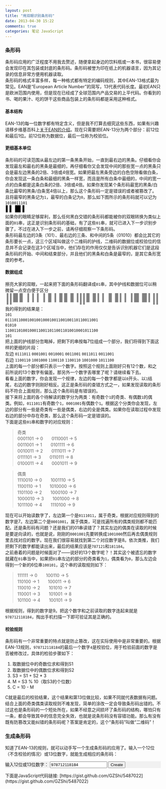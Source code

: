 ```yaml
---
layout: post
title: "用双眼识别条形码"
date: 2013-04-30 15:22
comments: true
categories: 笔记 JavaScript
---
```

### 条形码  
条形码应用的广泛程度不用我去赘述，随便拿起身边的饮料瓶或一本书，很容易便会发现印在其包装或封底的条形码。条形码被誉为印在纸上的机器语言，因为其记录的信息非常方便用机器读取。  
条形码的格式丰富多样，每一种格式都有特定的编码规则，其中EAN-13格式最为常见。EAN是“European Article Number”的简写，13代表代码长度。最初EAN只是欧洲范围内使用，但是现在已经成了全球范围内产品交易的上平代码。你看到的书、喝的果汁、吃的饼干这些商品包装上的条形码都是采用这种格式。  
#### 基本结构  
EAN-13的每一位数字都有特定含义，但是我不打算去细究这些东西，如果有兴趣请移步维基百科上[关于EAN的介绍](http://zh.wikipedia.org/wiki/EAN)。现在只需要把EAN-13分为两个部分：前12位和最后1位。前12位称为数据位，最后一位称为校验位。 
<!-- more --> 
#### 更细基本单位  
条形码的可读范围从最左边的第一条黑条开始，一直到最右边的黑条。仔细看你会发现最左和最右的黑条是最细的，再仔细看你又会发现中间的那些宽一点的黑条只会是最左边黑条的2倍、3倍或4倍宽。如果把最左黑条旁边的白色空隙看做白条，你会发现这一条白条和最细的黑条一样宽，而且是所有白条中最细的，中间的宽一点的白条都是这条白条的2倍、3倍或4倍。如果你发现某个条形码最宽的黑条/白条比最窄的黑条/白条宽4倍以上，那么这个条形码一定是错误的或者被篡改了。  
且将最窄的黑条记为`1`，最窄的白条记为`0`，那么如下图所示的条形码就可以记为`1010011101`  
![barcode](/images/blog/2013043001.png)  
如果你的眼睛足够犀利，那么任何黑白交错的条形码都能被你的双眼转换为类似上面的`01`串，这正是识别条形码的基础，有了这些`01`串，就可已进入下一步识别步骤了，不过在进入下一步之前，请再仔细观察一下条形码。  
条形码最左边的3条（101）、最右边的三条、和中间的5条（01010）都会比其它的条形要长一点，这三个区域叫做这个二维码的护线，二维码的数据位或校验位的信息并不会记录在这3个区域当中，他们存在的作用仅仅是告诉识别机器它们是这段条形码的开始、中间和结束部分，并且他们的黑条和白条是最窄的，是其它条形宽度的参考。  
#### 数据组成  
擦亮大家的双眼，一起来把下面的条形码翻译成`01`串，其中护线和数据位可以稍微留一点空白便于区分  
![barcode](/images/blog/2013043002.png)  
我的得到的结果是：  
`101`  
`011101100010010010001001100100110110011001`  
`01010`  
`110011010010001100110110011010010001011100`  
`101`  
把上面的护线部分忽略掉，把剩下的串按每7位组成一个部分，我们将得到下面这样的更细的片段：  
左边 `0111011` `0001001` `0010001` `0011001` `0011011` `0011001`  
右边 `1100110` `1001000` `1100110` `1100110` `1001000` `1011100`  
上面的每一个部分都只表示一个数字。按照这个规则上面刚好只有12个数，和之前所说的13个数字有偏差。那另外一个数字丢哪里了呢？请继续看下去。  
看看上面的数字，你会发现一个规律，左边的每一个数字都是以`0`开头、以`1`结尾，右边的数字则刚好相反。这正是条形码的查错方式之一，如果发现读取的条形码不符合上面规则，那么这个条形码是有错误的。  
接下来将上面的各个待解读的数字分为两类：有奇数个`1`的奇类、有偶数`1`的偶类。例如，`0111011`有奇数个`1`，`0001001`有偶数个`1`。根据这个分类你会发现，左边的部分有一些是奇类有一些是偶类，右边的全是偶类。如果你在读取过程中发现右边的部分中存在奇类，那么这个条形码一定是错误的。  
下面是这些`01`串和数字的对应规则：
> 奇类  
> 0001101 -> 0　　0110001 -> 5  
> 0011001 -> 1　　0101111 -> 6  
> 0010011 -> 2　　0111011 -> 7  
> 0111101 -> 3　　0110111 -> 8  
> 0100011 -> 4　　0001011 -> 9  

> 偶类  
> 1110010 -> 0　　1001110 -> 5  
> 1100110 -> 1　　1010000 -> 6  
> 1101100 -> 2　　1000100 -> 7  
> 1000010 -> 3　　1001000 -> 8  
> 1011100 -> 4　　1110100 -> 9  


现在可以开始读数字了，左边第一个是`0111011`，属于奇类，根据对应规则得到的数字是7。左边第二个是`0001001`，属于偶类，可是找遍所有的偶类规则都不能匹配。还是条形码有问题？还是我们的01串读错了？其实左边的偶类在读取的时候是要逆向读的，也就是说，刚刚的`0001001`先要转换成`1001000`然后再去偶类规则里去找对应的数字。现在我们很容易就找到第二个对应数字是8。依次类推，我们把剩下的数字都能读出来，最后的结果应该是`787121`和`181184`。  
之前悬着的问题是时候面对了——说好的13个数字呢？！其实这个被遗忘的数字就藏在`01`串当中，如果把`01`串左边的部分的奇类看为`1`，偶类看为`0`，那么左边会得到一个新的6位串`100101`，这个串的读取规则如下：  
> 111111 -> 0　　100110 -> 5  
> 110100 -> 1　　100011 -> 6  
> 110010 -> 2　　101010 -> 7  
> 110001 -> 3　　101001 -> 8  
> 101100 -> 4　　100101 -> 9  

根据规则，得到的数字是9。把这个数字和之前读取的数字连起来就是`978712118184`，掏出手机扫描一下即可验证其是正确的。  
#### 校验规则  
条形码有一个非常重要的特点就是防止篡改，这在实际使用中是非常重要的。根据EAN-13规则，`978712118184`的最后一个数字`4`是校验位，用于检验前面的数字是否被修改过，具体的检验步骤如下：  
1. 取数据位中的奇数位求和得到S1  
2. 取数据位中的偶数位求和得到S2  
3. S3 = S1 + S2 * 3  
4. M = S3 % 10（取S3的个位数）  
5. C = 10 - M  

C就是最后的校验结果，这个结果和第13位做比较，如果不同就代表数据有问题。  
结合上面的奇类偶类读取规则不难发现，简单的涂改一定会导致条形码出错的。不过这也是条形码的一个短处所在，如果不经意之间损坏了条形码的结构，哪怕只有一条，都会导致其中的信息完全失效，也就是说条形码没有容错功能。那么有没有既有防篡改又能纠错的条形码呢？答案是肯定的，这个“条形码”叫做“二维码”！  

### 生成条形码  
知道了EAN-13的规则，就可以动手写一个生成条形码的应用了。输入一个12位（不含校验的情况）或13位数字，就能生成相应的条形码：  
<div style='background:rgba(133, 133, 133, 0.1); margin:0 auto'>
	<span>输入12位或13位数字：</span>
	<input type='text' value='978712118184' id='in'>
	<button onclick='create()'>Create</button><br>
	<canvas id='c' width='400px' height='300px'></canvas>
	<script>
// 左边的规则
function leftCode(number, o) {
    if(o == '1')
		return [
			'0001101', '0011001', '0010011', '0111101', '0100011',
			'0110001', '0101111', '0111011', '0110111', '0001011'][parseInt(number)%10];
	else {
		return [
			'0100111', '0110011', '0011011', '0100001', '0011101',
			'0111001', '0000101', '0010001', '0001001', '0010111'][parseInt(number)%10];
	}
}

// 右边的规则
function rightCode(number) {
	return [
		'1110010', '1100110', '1101100', '1000010', '1011100',
		'1001110', '1010000', '1000100', '1001000', '1110100'][parseInt(number)%10];
}

// 隐含数字的规则
function ISBNLeftRule(number) {
	return [
		'111111', '110100', '110010', '110001', '101100',
		'100110', '100011', '101010', '101001', '100101'][parseInt(number)%10];
}

function createEAN13(series) {
	var result = '101';
	var rule = ISBNLeftRule(series[0]);
	for(var i = 1; i < 7; ++i) {
		result += leftCode(series[i], rule[i-1]);
	}
	result += '01010';
	for(var i = 7; i < 13; ++i) {
		result += rightCode(series[i]);
	}
	result += '101';
	return result;
}

// 校验规则
function checkEAN13(series, mode) {
	var sum = 0;
	for(var i = 0; i < 6; ++i) {
		sum += parseInt(series[i*2]);
		sum += parseInt(series[i*2 + 1]) * 3;
	}
	sum = 10 - (sum % 10);
	if(mode == true)
		return sum + '';
	if(parseInt(series[12]) == sum)
		return true;
	return false;
}

function draw(ctx, series) {
	ctx.clearRect(0, 0, 1000, 1000);
	if(series.length == 12) {
		series = series + checkEAN13(series, true);
	} else if(checkEAN13(series) == false) {
		ctx.fillStyle = 'black';
		ctx.fillText('check failed!', 10, 30);
		return ;
	}
	var WIDTH = 4;		// 条码宽度
	var HEIGHT = 200;	// 条码高度
	var bc = createEAN13(series);
	ctx.fillStyle = 'black';
	for(i = 0; i < 3; ++i) {
		if(bc[i] == '1') {
			ctx.fillRect(i*WIDTH, 20, WIDTH, HEIGHT+25);
		}
	}
	for(; i < 45; ++i) {
		if(bc[i] == '1') {
			ctx.fillRect(i*WIDTH, 20, WIDTH, HEIGHT);
		}
	}
	for(; i < 50; ++i) {
		if(bc[i] == '1') {
			ctx.fillRect(i*WIDTH, 20, WIDTH, HEIGHT+25);
		}
	}
	for(; i < 92; ++i) {
		if(bc[i] == '1') {
			ctx.fillRect(i*WIDTH, 20, WIDTH, HEIGHT);
		}
	}
	for(; i < 95; ++i) {
		if(bc[i] == '1') {
			ctx.fillRect(i*WIDTH, 20, WIDTH, HEIGHT+25);
		}
	}
}

function create() {
	var ctx = document.getElementById('c').getContext('2d');
	var text = document.getElementById('in').value;
	draw(ctx, text);
}
create();
</script>
</div>
下面是JavaScript代码链接:  
[https://gist.github.com/GZShi/5487022](https://gist.github.com/GZShi/5487022)